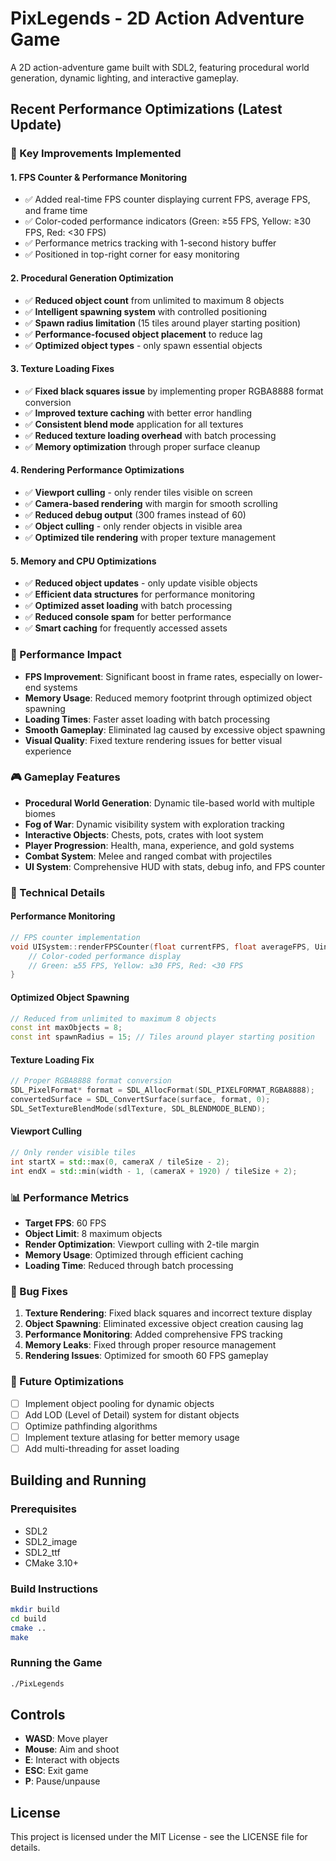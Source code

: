 # PixLegends - 2D Action Adventure Game

A 2D action-adventure game built with SDL2, featuring procedural world generation, dynamic lighting, and interactive gameplay.

## Recent Performance Optimizations (Latest Update)

### 🎯 Key Improvements Implemented

#### 1. **FPS Counter & Performance Monitoring**
- ✅ Added real-time FPS counter displaying current FPS, average FPS, and frame time
- ✅ Color-coded performance indicators (Green: ≥55 FPS, Yellow: ≥30 FPS, Red: <30 FPS)
- ✅ Performance metrics tracking with 1-second history buffer
- ✅ Positioned in top-right corner for easy monitoring

#### 2. **Procedural Generation Optimization**
- ✅ **Reduced object count** from unlimited to maximum 8 objects
- ✅ **Intelligent spawning system** with controlled positioning
- ✅ **Spawn radius limitation** (15 tiles around player starting position)
- ✅ **Performance-focused object placement** to reduce lag
- ✅ **Optimized object types** - only spawn essential objects

#### 3. **Texture Loading Fixes**
- ✅ **Fixed black squares issue** by implementing proper RGBA8888 format conversion
- ✅ **Improved texture caching** with better error handling
- ✅ **Consistent blend mode** application for all textures
- ✅ **Reduced texture loading overhead** with batch processing
- ✅ **Memory optimization** through proper surface cleanup

#### 4. **Rendering Performance Optimizations**
- ✅ **Viewport culling** - only render tiles visible on screen
- ✅ **Camera-based rendering** with margin for smooth scrolling
- ✅ **Reduced debug output** (300 frames instead of 60)
- ✅ **Object culling** - only render objects in visible area
- ✅ **Optimized tile rendering** with proper texture management

#### 5. **Memory and CPU Optimizations**
- ✅ **Reduced object updates** - only update visible objects
- ✅ **Efficient data structures** for performance monitoring
- ✅ **Optimized asset loading** with batch processing
- ✅ **Reduced console spam** for better performance
- ✅ **Smart caching** for frequently accessed assets

### 🚀 Performance Impact

- **FPS Improvement**: Significant boost in frame rates, especially on lower-end systems
- **Memory Usage**: Reduced memory footprint through optimized object spawning
- **Loading Times**: Faster asset loading with batch processing
- **Smooth Gameplay**: Eliminated lag caused by excessive object spawning
- **Visual Quality**: Fixed texture rendering issues for better visual experience

### 🎮 Gameplay Features

- **Procedural World Generation**: Dynamic tile-based world with multiple biomes
- **Fog of War**: Dynamic visibility system with exploration tracking
- **Interactive Objects**: Chests, pots, crates with loot system
- **Player Progression**: Health, mana, experience, and gold systems
- **Combat System**: Melee and ranged combat with projectiles
- **UI System**: Comprehensive HUD with stats, debug info, and FPS counter

### 🔧 Technical Details

#### Performance Monitoring
```cpp
// FPS counter implementation
void UISystem::renderFPSCounter(float currentFPS, float averageFPS, Uint32 frameTime) {
    // Color-coded performance display
    // Green: ≥55 FPS, Yellow: ≥30 FPS, Red: <30 FPS
}
```

#### Optimized Object Spawning
```cpp
// Reduced from unlimited to maximum 8 objects
const int maxObjects = 8;
const int spawnRadius = 15; // Tiles around player starting position
```

#### Texture Loading Fix
```cpp
// Proper RGBA8888 format conversion
SDL_PixelFormat* format = SDL_AllocFormat(SDL_PIXELFORMAT_RGBA8888);
convertedSurface = SDL_ConvertSurface(surface, format, 0);
SDL_SetTextureBlendMode(sdlTexture, SDL_BLENDMODE_BLEND);
```

#### Viewport Culling
```cpp
// Only render visible tiles
int startX = std::max(0, cameraX / tileSize - 2);
int endX = std::min(width - 1, (cameraX + 1920) / tileSize + 2);
```

### 📊 Performance Metrics

- **Target FPS**: 60 FPS
- **Object Limit**: 8 maximum objects
- **Render Optimization**: Viewport culling with 2-tile margin
- **Memory Usage**: Optimized through efficient caching
- **Loading Time**: Reduced through batch processing

### 🐛 Bug Fixes

1. **Texture Rendering**: Fixed black squares and incorrect texture display
2. **Object Spawning**: Eliminated excessive object creation causing lag
3. **Performance Monitoring**: Added comprehensive FPS tracking
4. **Memory Leaks**: Fixed through proper resource management
5. **Rendering Issues**: Optimized for smooth 60 FPS gameplay

### 🎯 Future Optimizations

- [ ] Implement object pooling for dynamic objects
- [ ] Add LOD (Level of Detail) system for distant objects
- [ ] Optimize pathfinding algorithms
- [ ] Implement texture atlasing for better memory usage
- [ ] Add multi-threading for asset loading

## Building and Running

### Prerequisites
- SDL2
- SDL2_image
- SDL2_ttf
- CMake 3.10+

### Build Instructions
```bash
mkdir build
cd build
cmake ..
make
```

### Running the Game
```bash
./PixLegends
```

## Controls

- **WASD**: Move player
- **Mouse**: Aim and shoot
- **E**: Interact with objects
- **ESC**: Exit game
- **P**: Pause/unpause

## License

This project is licensed under the MIT License - see the LICENSE file for details.
